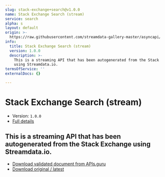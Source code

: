 ```yaml
---
slug: stack-exchange+search@v1.0.0
name: Stack Exchange Search (stream)
service: search
alpha: s
layout: default
origin: >-
  https://raw.githubusercontent.com/streamdata-gallery-master/asyncapi/master/_listings/stack-exchange/stack-exchange-search-stream-async.md
info:
  title: Stack Exchange Search (stream)
  version: 1.0.0
  description: >-
    This is a streaming API that has been autogenerated from the Stack Exchange
    using Streamdata.io.
termsOfService: ''
externalDocs: {}

---
```

# Stack Exchange Search (stream)

* Version: `1.0.0`
* [Full details](../html/stack-exchange+search@v1.0.0.html)



## This is a streaming API that has been autogenerated from the Stack Exchange using Streamdata.io.



* [Download validated document from APIs.guru](https://raw.githubusercontent.com/APIs-guru/asyncapi-directory/master/docs/APIs/stack-exchange%2Bsearch%40v1.0.0.yaml)
* [Download original / latest](https://raw.githubusercontent.com/streamdata-gallery-master/asyncapi/master/_listings/stack-exchange/stack-exchange-search-stream-async.md)

<script type="application/ld+json">
{
  "@context": "http://schema.org/",
  "@type": "WebAPI",
  "description": "This is a streaming API that has been autogenerated from the Stack Exchange using Streamdata.io.",
  "documentation": "",

  "name": "Stack Exchange Search (stream)"
}
</script>
